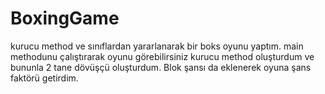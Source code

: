 # BoxingGame
kurucu method ve sınıflardan yararlanarak bir boks oyunu yaptım.
main methodunu çalıştırarak oyunu görebilirsiniz
kurucu method oluşturdum ve bununla 2 tane dövüşçü oluşturdum. Blok şansı da eklenerek oyuna şans faktörü getirdim.
